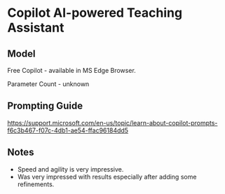 # Copilot AI-powered Teaching Assistant

## Model

Free Copilot - available in MS Edge Browser.

Parameter Count - unknown

## Prompting Guide

https://support.microsoft.com/en-us/topic/learn-about-copilot-prompts-f6c3b467-f07c-4db1-ae54-ffac96184dd5

## Notes

- Speed and agility is very impressive.
- Was very impressed with results especially after adding some refinements.
